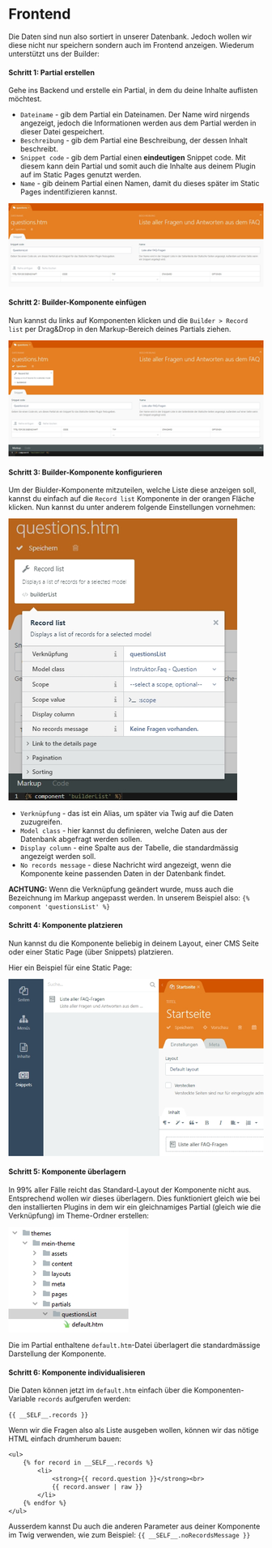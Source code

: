 # Frontend
Die Daten sind nun also sortiert in unserer Datenbank. Jedoch wollen wir diese nicht nur speichern sondern auch im Frontend anzeigen. Wiederum unterstützt uns der Builder:

#### Schritt 1: Partial erstellen
Gehe ins Backend und erstelle ein Partial, in dem du deine Inhalte auflisten möchtest.

* `Dateiname` - gib dem Partial ein Dateinamen. Der Name wird nirgends angezeigt, jedoch die Informationen werden aus dem Partial werden in dieser Datei gespeichert.
* `Beschreibung` - gib dem Partial eine Beschreibung, der dessen Inhalt beschreibt.
* `Snippet code` - gib dem Partial einen **eindeutigen** Snippet code. Mit diesem kann dein Partial und somit auch die Inhalte aus deinem Plugin auf im Static Pages genutzt werden.
* `Name` - gib deinem Partial einen Namen, damit du dieses später im Static Pages indentifizieren kannst.

![Partial für Komponente](res/01.jpg)

#### Schritt 2: Builder-Komponente einfügen
Nun kannst du links auf Komponenten klicken und die `Builder > Record list` per Drag&Drop in den Markup-Bereich deines Partials ziehen.

![Partial per Drag&Drop](res/02.jpg)

#### Schritt 3: Builder-Komponente konfigurieren
Um der Biulder-Komponente mitzuteilen, welche Liste diese anzeigen soll, kannst du einfach auf die `Record list` Komponente in der orangen Fläche klicken. Nun kannst du unter anderem folgende Einstellungen vornehmen:


![Einstellungen der Builder-Komponente](res/03.jpg)


* `Verknüpfung` - das ist ein Alias, um später via Twig auf die Daten zuzugreifen.
* `Model class` - hier kannst du definieren, welche Daten aus der Datenbank abgefragt werden sollen.
* `Display column` - eine Spalte aus der Tabelle, die standardmässig angezeigt werden soll.
* `No records message` - diese Nachricht wird angezeigt, wenn die Komponente keine passenden Daten in der Datenbank findet.

**ACHTUNG:** Wenn die Verknüpfung geändert wurde, muss auch die Bezeichnung im Markup angepasst werden. In unserem Beispiel also: `{% component 'questionsList' %}`

#### Schritt 4: Komponente platzieren
Nun kannst du die Komponente beliebig in deinem Layout, einer CMS Seite oder einer Static Page (über Snippets) platzieren.

Hier ein Beispiel für eine Static Page:

![Komponente in Static Page](res/04.jpg)

#### Schritt 5: Komponente überlagern
In 99% aller Fälle reicht das Standard-Layout der Komponente nicht aus. Entsprechend wollen wir dieses überlagern. Dies funktioniert gleich wie bei den installierten Plugins in dem wir ein gleichnamiges Partial (gleich wie die Verknüpfung) im Theme-Ordner erstellen: 

![Komponente überlagern](res/05.jpg)

Die im Partial enthaltene `default.htm`-Datei überlagert die standardmässige Darstellung der Komponente.

#### Schritt 6: Komponente individualisieren
Die Daten können jetzt im `default.htm` einfach über die Komponenten-Variable `records` aufgerufen werden:

``{{ __SELF__.records }}``

Wenn wir die Fragen also als Liste ausgeben wollen, können wir das nötige HTML einfach drumherum bauen:

```twig
<ul>
    {% for record in __SELF__.records %}
        <li>
            <strong>{{ record.question }}</strong><br>
            {{ record.answer | raw }}
        </li>
    {% endfor %}
</ul>
```

Ausserdem kannst Du auch die anderen Parameter aus deiner Komponente im Twig verwenden, wie zum Beispiel:
 `{{ __SELF__.noRecordsMessage }}`